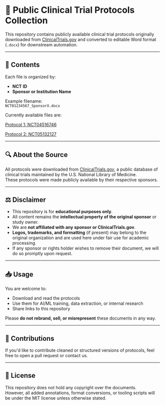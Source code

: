 # 🧪 Public Clinical Trial Protocols Collection

This repository contains publicly available clinical trial protocols originally downloaded from [ClinicalTrials.gov](https://clinicaltrials.gov) and converted to editable Word format (`.docx`) for downstream automation.

---

## 📂 Contents

Each file is organized by:
- **NCT ID**
- **Sponsor or Institution Name**

Example filename:  
`NCT01234567_SponsorX.docx`

Currently available files are:

[Protocol 1: NCT04516746 ](https://github.com/nimble-cr/Sample-Protocols/raw/main/NCT04516746_AstraZenecca.docx)

[Protocol 2: NCT05132127 ](https://github.com/nimble-cr/Sample-Protocols/raw/main/NCT05132127_Sanofi.docx)

---

## 🔍 About the Source

All protocols were downloaded from [ClinicalTrials.gov](https://clinicaltrials.gov), a public database of clinical trials maintained by the U.S. National Library of Medicine.  
These protocols were made publicly available by their respective sponsors.

---

## ⚖️ Disclaimer

- This repository is for **educational purposes only**.
- All content remains the **intellectual property of the original sponsor** or study owner.
- We are **not affiliated with any sponsor or ClinicalTrials.gov**.
- **Logos, trademarks, and formatting** (if present) may belong to the original organization and are used here under fair use for academic processing.
- If any sponsor or rights holder wishes to remove their document, we will do so promptly upon request.

---

## 📥 Usage

You are welcome to:
- Download and read the protocols
- Use them for AI/ML training, data extraction, or internal research
- Share links to this repository

Please **do not rebrand, sell, or misrepresent** these documents in any way.

---

## 🙌 Contributions

If you'd like to contribute cleaned or structured versions of protocols, feel free to open a pull request or contact us.

---

## 🔗 License

This repository does not hold any copyright over the documents.  
However, all added annotations, format conversions, or tooling scripts will be under the MIT license unless otherwise stated.
